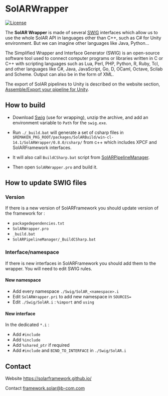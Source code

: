 # SolARWrapper

[![License](https://img.shields.io/github/license/SolARFramework/SwigWrapper?style=flat-square&label=License)](https://www.apache.org/licenses/LICENSE-2.0)

The **SolAR Wrapper** is made of several [SWIG](http://www.swig.org/) interfaces which allow us to use the whole SolAR API in languages other than C++, such as C# for Unity environment. But we can imagine other languages like Java, Python...

The Simplified Wrapper and Interface Generator (SWIG) is an open-source software tool used to connect computer programs or libraries written in C or C++ with scripting languages such as Lua, Perl, PHP, Python, R, Ruby, Tcl, and other languages like C#, Java, JavaScript, Go, D, OCaml, Octave, Scilab and Scheme. Output can also be in the form of XML.

The export of SolAR pipelines to Unity is described on the website section, [Assemble/Export your pipeline for Unity](http://www.solarframework.org/assemble/unity_pipeline/#export_your_pipeline_for_unity).

## How to build

* Download [Swig](http://www.swig.org/) (use for wrapping), unzip the archive, and add an environment variable to `Path` for the `swig.exe`. 

* Run `./_build.bat` will generate a set of csharp files in `$REMAKEN_PKG_ROOT/packages/SolARBuild/win-cl-14.1/SolARWrapper/0.8.0/csharp/` from c++ which includes XPCF and SolARFramework interfaces.

* It will also call `BuildCSharp.bat` script from [SolARPipelineManager](https://github.com/SolarFramework/SolARPipelineManager).

* Then open `SolARWrapper.pro` and build it.

## How to update SWIG files

### Version
If there is a new version of SolARFramework you should update version of the framework for :
* `packagedependencies.txt`
* `SolARWrapper.pro`
* `_build.bat`
* `SolARPipelineManager/_BuildCSharp.bat`

### Interface/namespace
If there is new interfaces in SolARFramework you should add them to the wrapper. You will need to edit SWIG rules.

#### New namespace

* Add every namespace `./Swig/SolAR_<namespace>.i`
* Edit `SolARWrapper.pri` to add new namespace in `SOURCES=`
* Edit `./Swig/SolAR.i` :  `%import` and `using`

#### New interface

In the dedicated `*.i` :
* Add `#include`
* Add `%include`
* Add `%shared_ptr` if required
* Add `#include` and `BIND_TO_INTERFACE` in `./Swig/SolAR.i`

## Contact 
Website https://solarframework.github.io/

Contact framework.solar@b-com.com




